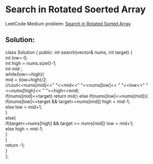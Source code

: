 # Search in Rotated Soerted Array
LeetCode Medium problem: [Search in Rotated Sorted Array](https://leetcode.com/problems/search-in-rotated-sorted-array/description/) 

## Solution:
 
 
class Solution {
public:
    int search(vector<int>& nums, int target) {\
        int low= 0;\
        int high = nums.size()-1;\
        int mid ;\
        while(low<=high){\
            mid = (low+high)/2;\
            //cout<<nums[mid]<<" "<<mid<<" "<<nums[low]<< " "<<low<<" "<<nums[high]<< " "<<high<<endl;\
            if(nums[mid]==target) return mid;\\
            else if(nums[low]<=nums[mid]){\
                if(nums[low]<=target && target<=nums[mid]) high = mid-1;\
                else low = mid+1;\
            }\
            else{\
                if(target<=nums[high] && target >= nums[mid]) low = mid+1;\
                else high = mid-1;\
            }\
        }\
        return -1;\
    }\
};
